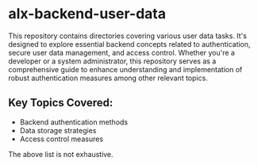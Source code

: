 # alx-backend-user-data

This repository contains directories covering various user data tasks. It's designed to explore essential backend concepts related to authentication, secure user data management, and access control. Whether you're a developer or a system administrator, this repository serves as a comprehensive guide to enhance understanding and implementation of robust authentication measures among other relevant topics.

## Key Topics Covered:
- Backend authentication methods
- Data storage strategies
- Access control measures

The above list is not exhaustive.